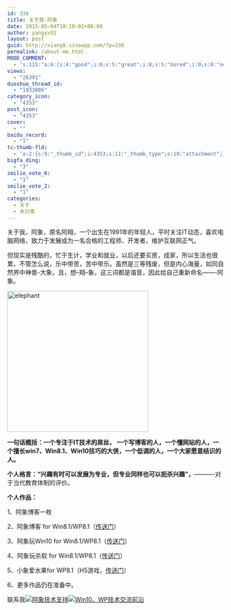 ```yaml
---
id: 336
title: 关于我-阿象
date: 2015-05-04T10:10:02+08:00
author: yangyx91
layout: post
guid: http://xiang8.sinaapp.com/?p=336
permalink: /about-me.html
MOOD_COMMENT:
  - 's:115:"a:6:{s:4:"good";i:0;s:5:"great";i:0;s:5:"bored";i:0;s:8:"nonsense";i:0;s:13:"notunderstand";i:0;s:7:"passing";i:0;}";'
views:
  - "26391"
duoshuo_thread_id:
  - "1933886"
category_icon:
  - "4353"
post_icon:
  - "4353"
cover:
  - ""
baidu_record:
  - "1"
tc-thumb-fld:
  - 'a:2:{s:9:"_thumb_id";i:4353;s:11:"_thumb_type";s:10:"attachment";}'
bigfa_ding:
  - "3"
smilie_vote_6:
  - "1"
smilie_vote_2:
  - "1"
categories:
  - 关于
  - 未分类
---
```

关于我，阿象，原名阿翔，一个出生在1991年的年轻人，平时关注IT动态，喜欢电脑网络，致力于发展成为一名合格的工程师、开发者，维护互联网正气。

但现实是残酷的，忙于生计，学业和就业，以后还要买房，成家，所以生活也很累，不管怎么说，乐中带苦，苦中带乐。虽然是三等残废，但是内心海量，如同自然界中神兽-大象，且，想&#8211;翔&#8211;象，这三词都是谐音，因此给自己重新命名&#8212;&#8212;-阿象。

<a href="http://www.axiangblog.com/elephant" rel="attachment wp-att-8156" target="_blank"  rel="nofollow" ><img loading="lazy" class="aligncenter  wp-image-8156" src="http://www.axiangblog.com/wp-content/uploads/2015/10/elephant.png" alt="elephant" width="328" height="328" /></a>

**一句话概括：一个专注于IT技术的屌丝， 一个写博客的人，一个懂网站的人，一个擅长win7、Win8.1、Win10技巧的大侠，一个低调的人，一个大家愿意结识的人。** 

**个人格言：“兴趣有时可以发展为专业，但专业同样也可以扼杀兴趣”，**&#8212;&#8212;&#8212;-对于当代教育体制的评价。

**个人作品：**

1、阿象博客一枚

2、阿象博客 for Win8.1/WP8.1（<a href="http://www.axiangblog.com/win8-1-wp8-1-axiangblog.html" target="_blank" rel="nofollow" >传送门</a>）

3、阿象玩Win10 for Win8.1/WP8.1（<a href="http://www.axiangblog.com/win8-1wp8-1-app-axiang-play-win10.html" target="_blank" rel="nofollow" >传送门</a>）

4、阿象玩杀软 for Win8.1/WP8.1（<a href="http://www.axiangblog.com/axiang-play-antivirus.html" target="_blank" rel="nofollow" >传送门</a>）

5、小象爱水果for WP8.1（H5游戏，<a href="http://www.windowsphone.com/s?appid=364607a8-f66e-4e0e-a9b4-dc5092cbd105" target="_blank" rel="nofollow" >传送门</a>）

6、更多作品仍在准备中。

联系我<a href="http://wpa.qq.com/msgrd?v=3&uin=1651639629&site=qq&menu=yes" target="_blank" rel="nofollow" ><img title="阿象技术支持" src="http://wpa.qq.com/pa?p=2:1651639629:51" alt="阿象技术支持" border="0" /></a><a href="http://shang.qq.com/wpa/qunwpa?idkey=1696f4893a25afe963c321af8fb157e113e10e0e0b62755dddee40191237032a" target="_blank" rel="nofollow" ><img title="Win10、WP技术交流前沿" src="http://pub.idqqimg.com/wpa/images/group.png" alt="Win10、WP技术交流前沿" border="0" /></a>